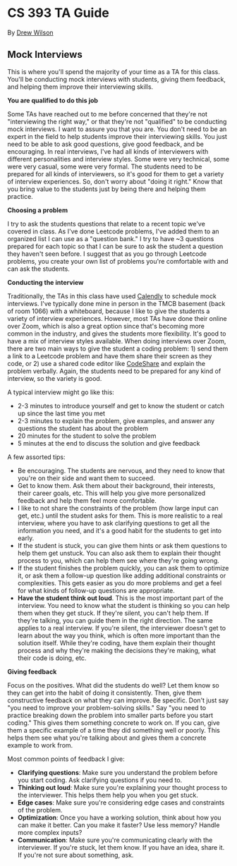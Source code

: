 # CS 393 TA Guide
By [Drew Wilson](https://www.linkedin.com/in/drewwilson2002/)

## Mock Interviews
This is where you'll spend the majority of your time as a TA for this class. You'll be conducting mock interviews with students, giving them feedback, and helping them improve their interviewing skills. 

**You are qualified to do this job**

Some TAs have reached out to me before concerned that they're not "interviewing the right way," or that they're not "qualified" to be conducting mock interviews. I want to assure you that you are. You don't need to be an expert in the field to help students improve their interviewing skills. You just need to be able to ask good questions, give good feedback, and be encouraging. In real interviews, I've had all kinds of interviewers with different personalities and interview styles. Some were very technical, some were very casual, some were very formal. The students need to be prepared for all kinds of interviewers, so it's good for them to get a variety of interview experiences. So, don't worry about "doing it right." Know that you bring value to the students just by being there and helping them practice.

**Choosing a problem**

I try to ask the students questions that relate to a recent topic we've covered in class. As I've done Leetcode problems, I've added them to an organized list I can use as a "question bank." I try to have ~3 questions prepared for each topic so that I can be sure to ask the student a question they haven't seen before. I suggest that as you go through Leetcode problems, you create your own list of problems you're comfortable with and can ask the students.

**Conducting the interview**

Traditionally, the TAs in this class have used [Calendly](https://calendly.com/) to schedule mock interviews. I've typically done mine in person in the TMCB basement (back of room 1066) with a whiteboard, because I like to give the students a variety of interview experiences. However, most TAs have done their online over Zoom, which is also a great option since that's becoming more common in the industry, and gives the students more flexibility. It's good to have a mix of interview styles available. When doing interviews over Zoom, there are two main ways to give the student a coding problem: 1) send them a link to a Leetcode problem and have them share their screen as they code, or 2) use a shared code editor like [CodeShare](https://codeshare.io/) and explain the problem verbally. Again, the students need to be prepared for any kind of interview, so the variety is good.

A typical interview might go like this:
- 2-3 minutes to introduce yourself and get to know the student or catch up since the last time you met
- 2-3 minutes to explain the problem, give examples, and answer any questions the student has about the problem
- 20 minutes for the student to solve the problem
- 5 minutes at the end to discuss the solution and give feedback

A few assorted tips:
- Be encouraging. The students are nervous, and they need to know that you're on their side and want them to succeed.
- Get to know them. Ask them about their background, their interests, their career goals, etc. This will help you give more personalized feedback and help them feel more comfortable.
- I like to not share the constraints of the problem (how large input can get, etc.) until the student asks for them. This is more realistic to a real interview, where you have to ask clarifying questions to get all the information you need, and it's a good habit for the students to get into early.
- If the student is stuck, you can give them hints or ask them questions to help them get unstuck. You can also ask them to explain their thought process to you, which can help them see where they're going wrong.
- If the student finishes the problem quickly, you can ask them to optimize it, or ask them a follow-up question like adding additional constraints or complexities. This gets easier as you do more problems and get a feel for what kinds of follow-up questions are appropriate.
- **Have the student think out loud**. This is the most important part of the interview. You need to know what the student is thinking so you can help them when they get stuck. If they're silent, you can't help them. If they're talking, you can guide them in the right direction. The same applies to a real interview. If you're silent, the interviewer doesn't get to learn about the way you think, which is often more important than the solution itself. While they're coding, have them explain their thought process and why they're making the decisions they're making, what their code is doing, etc.

**Giving feedback**

Focus on the positives. What did the students do well? Let them know so they can get into the habit of doing it consistently. Then, give them constructive feedback on what they can improve. Be specific. Don't just say "you need to improve your problem-solving skills." Say "you need to practice breaking down the problem into smaller parts before you start coding." This gives them something concrete to work on. If you can, give them a specific example of a time they did something well or poorly. This helps them see what you're talking about and gives them a concrete example to work from.

Most common points of feedback I give:
- **Clarifying questions**: Make sure you understand the problem before you start coding. Ask clarifying questions if you need to.
- **Thinking out loud**: Make sure you're explaining your thought process to the interviewer. This helps them help you when you get stuck.
- **Edge cases**: Make sure you're considering edge cases and constraints of the problem.
- **Optimization**: Once you have a working solution, think about how you can make it better. Can you make it faster? Use less memory? Handle more complex inputs?
- **Communication**: Make sure you're communicating clearly with the interviewer. If you're stuck, let them know. If you have an idea, share it. If you're not sure about something, ask.

